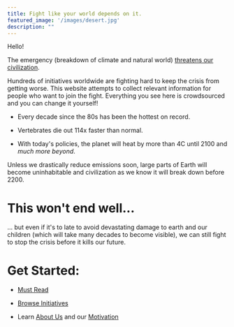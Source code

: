 ```yaml
---
title: Fight like your world depends on it.
featured_image: '/images/desert.jpg'
description: ""
---
```


Hello!

The emergency (breakdown of climate and natural world) [threatens our civilization](https://rebellion.earth/the-truth/the-emergency).

Hundreds of initiatives worldwide are fighting hard to keep the crisis from getting worse.
This website attempts to collect relevant information for people who want to join the fight.
Everything you see here is crowdsourced and you can change it yourself!

* Every decade since the 80s has been the hottest on record.

* Vertebrates die out 114x faster than normal.

* With today's policies, the planet will heat by more than 4C until 2100 and _much more beyond_.

Unless we drastically reduce emissions soon, large parts of Earth will become uninhabitable and civilization as we know it will break down before 2200.

# This won't end well...

... but even if it's to late to avoid devastating damage to earth and our children (which will take many decades to become visible), we can still fight to stop the crisis before it kills our future.

# Get Started:

* [Must Read](must-read)

* [Browse Initiatives](initiatives)

* Learn [About Us](about-us) and our [Motivation](motivation)